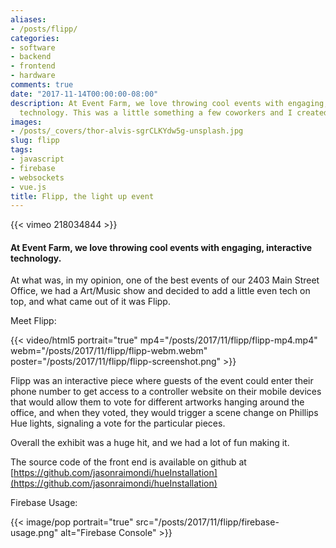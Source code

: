 ```yaml
---
aliases:
- /posts/flipp/
categories:
- software
- backend
- frontend
- hardware
comments: true
date: "2017-11-14T00:00:00-08:00"
description: At Event Farm, we love throwing cool events with engaging, interactive
  technology. This was a little something a few coworkers and I created at Event Farm.
images: 
- /posts/_covers/thor-alvis-sgrCLKYdw5g-unsplash.jpg
slug: flipp
tags:
- javascript
- firebase
- websockets
- vue.js
title: Flipp, the light up event
---
```


{{< vimeo 218034844 >}}

#### At Event Farm, we love throwing cool events with engaging, interactive technology.

At what was, in my opinion, one of the best events of our 2403 Main Street Office, we had a Art/Music show and decided to add a little even tech on top, and what came out of it was Flipp.

Meet Flipp:

{{< video/html5 portrait="true" mp4="/posts/2017/11/flipp/flipp-mp4.mp4" webm="/posts/2017/11/flipp/flipp-webm.webm" poster="/posts/2017/11/flipp/flipp-screenshot.png" >}}

Flipp was an interactive piece where guests of the event could enter their phone number to get access to a controller website on their mobile devices that would allow them to vote for different artworks hanging around the office, and when they voted, they would trigger a scene change on Phillips Hue lights, signaling a vote for the particular pieces.

Overall the exhibit was a huge hit, and we had a lot of fun making it.

The source code of the front end is available on github at [https://github.com/jasonraimondi/hueInstallation](https://github.com/jasonraimondi/hueInstallation)

Firebase Usage: 

{{< image/pop portrait="true" src="/posts/2017/11/flipp/firebase-usage.png" alt="Firebase Console" >}} 

